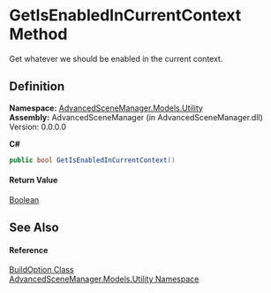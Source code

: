 # GetIsEnabledInCurrentContext Method


Get whatever we should be enabled in the current context.



## Definition
**Namespace:** <a href="N_AdvancedSceneManager_Models_Utility.md">AdvancedSceneManager.Models.Utility</a>  
**Assembly:** AdvancedSceneManager (in AdvancedSceneManager.dll) Version: 0.0.0.0

**C#**
``` C#
public bool GetIsEnabledInCurrentContext()
```



#### Return Value
<a href="https://learn.microsoft.com/dotnet/api/system.boolean" target="_blank" rel="noopener noreferrer">Boolean</a>

## See Also


#### Reference
<a href="T_AdvancedSceneManager_Models_Utility_BuildOption.md">BuildOption Class</a>  
<a href="N_AdvancedSceneManager_Models_Utility.md">AdvancedSceneManager.Models.Utility Namespace</a>  
